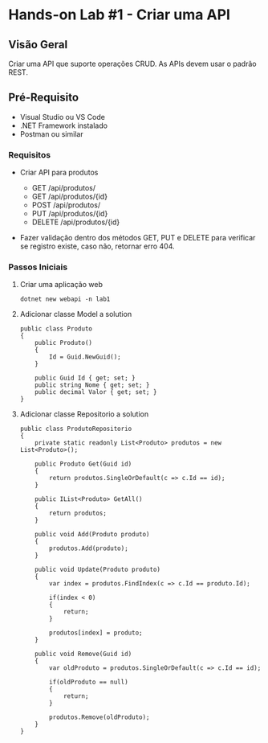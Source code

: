 # Hands-on Lab #1 - Criar uma API

## Visão Geral
Criar uma API que suporte operações CRUD. As APIs devem usar o padrão REST.

## Pré-Requisito
- Visual Studio ou VS Code
- .NET Framework instalado
- Postman ou similar

### Requisitos

- Criar API para produtos
    - GET /api/produtos/
    - GET /api/produtos/{id}
    - POST /api/produtos/
    - PUT /api/produtos/{id}
    - DELETE /api/produtos/{id}

- Fazer validação dentro dos métodos GET, PUT e DELETE para verificar se registro existe, caso não, retornar erro 404.

### Passos Iniciais

1. Criar uma aplicação web
    ```
    dotnet new webapi -n lab1
    ```

2. Adicionar classe Model a solution
    ```
    public class Produto
    {
        public Produto()
        {
            Id = Guid.NewGuid();
        }

        public Guid Id { get; set; }
        public string Nome { get; set; }
        public decimal Valor { get; set; }
    }
    ```

3. Adicionar classe Repositorio a solution
    ```
    public class ProdutoRepositorio
    {
        private static readonly List<Produto> produtos = new List<Produto>();

        public Produto Get(Guid id)
        {
            return produtos.SingleOrDefault(c => c.Id == id);
        }

        public IList<Produto> GetAll()
        {
            return produtos;
        }

        public void Add(Produto produto)
        {
            produtos.Add(produto);
        }

        public void Update(Produto produto)
        {
            var index = produtos.FindIndex(c => c.Id == produto.Id);

            if(index < 0)
            {
                return;
            }

            produtos[index] = produto;
        }
        
        public void Remove(Guid id)
        {
            var oldProduto = produtos.SingleOrDefault(c => c.Id == id);

            if(oldProduto == null)
            {
                return;
            }

            produtos.Remove(oldProduto);
        }
    }
    ```
